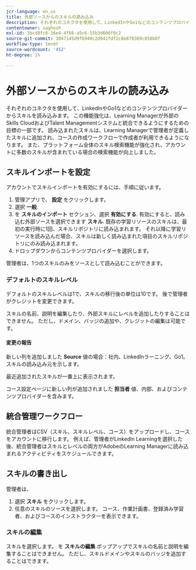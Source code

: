 ```yaml
---
jcr-language: en_us
title: 外部ソースからのスキルの読み込み
description: それぞれのコネクタを使用して、LinkedInやGo1などのコンテンツプロバイダーからスキルを読み込みます。  読み込まれたスキルは、Learning Managerで管理者が定義したスキルに追加され、コースの作成ワークフローで作成者が利用できるようになります。
contentowner: saghosh
exl-id: 3bcd8fc6-16e4-4f66-a5c6-15b3d606f0c2
source-git-commit: 3047145d9f6940c2d941fdf2c8e878369c858b0f
workflow-type: tm+mt
source-wordcount: '452'
ht-degree: 1%

---
```


# 外部ソースからのスキルの読み込み

それぞれのコネクタを使用して、LinkedInやGo1などのコンテンツプロバイダーからスキルを読み込みます。 この機能強化は、Learning Managerが外部のSkills CloudおよびTalent Managementシステムと統合できるようにするための目標の一部です。 読み込まれたスキルは、Learning Managerで管理者が定義したスキルに追加され、コースの作成ワークフローで作成者が利用できるようになります。 また、プラットフォーム全体のスキル検索機能が強化され、アカウントに多数のスキルが含まれている場合の検索機能が向上しました。

## スキルインポートを設定

アカウントでスキルインポートを有効にするには、手順に従います。

1. 管理アプリで、 **設定** をクリックします。
1. 選択 **一般**.
1. を **スキルのインポート** セクション、選択 **有効にする**. 有効にすると、読み込む外部ソースを選択できます **スキル**. 既存の学習リソースのスキルは、最初の実行時に1回、スキルリポジトリに読み込まれます。 それ以降に学習リソースを読み込んだ場合、スキルは新しく読み込まれた項目のスキルリポジトリにのみ読み込まれます。
1. ドロップダウンからコンテンツプロバイダーを選択します。

管理者は、1つのスキルのみをソースとして読み込むことができます。

### デフォルトのスキルレベル

デフォルトのスキルレベルは1で、スキルの移行後の単位は10です。 後で管理者がクレジットを変更できます。

スキルの名前、説明を編集したり、外部スキルにレベルを追加したりすることはできません。 ただし、ドメイン、バッジの追加や、クレジットの編集は可能です。

#### 変更の報告

新しい列を追加しました **Source** 値の場合：社内、LinkedInラーニング、Go1。スキルの読み込み元を示します。

最近追加されたスキルが一番上に表示されます。

コース設定ページに新しい列が追加されました **担当者** 値、内部、およびコンテンツプロバイダーを含みます。


## 統合管理ワークフロー

統合管理者はCSV（スキル、スキルレベル、コース）をアップロードし、コースをアカウントに移行します。 例えば、管理者がLinkedIn Learningを選択した後、統合管理者はスキルとレベルの両方がAdobeのLearning Managerに読み込まれるアクティビティをスケジュールできます。

## スキルの書き出し

管理者は、

1. 選択 **スキル** をクリックします。
1. 任意のスキルのソースを選択します。 コース、作業計画書、登録済み学習者、およびコースのインストラクターを表示できます。

### スキルの編集

スキルを選択します。 を **スキルの編集** ポップアップでスキルの名前と説明を編集することはできません。 ただし、スキルドメインやスキルのバッジを追加することはできます。
